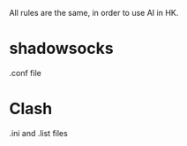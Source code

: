 All rules are the same, in order to use AI in HK.

# shadowsocks
.conf file

# Clash
.ini and .list files
